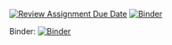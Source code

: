 [![Review Assignment Due Date](https://classroom.github.com/assets/deadline-readme-button-24ddc0f5d75046c5622901739e7c5dd533143b0c8e959d652212380cedb1ea36.svg)](https://classroom.github.com/a/Be3bPaux)
[![Binder](https://mybinder.org/badge_logo.svg)](https://mybinder.org/v2/gh/dm4bem-2023/5-reproducible-report-bouniard_guedon_brette_heinrich/HEAD)

Binder: [![Binder](https://mybinder.org/badge_logo.svg)](https://mybinder.org/v2/gh/dm4bem-2023/5-reproducible-report-bouniard_guedon_brette_heinrich/HEAD)
